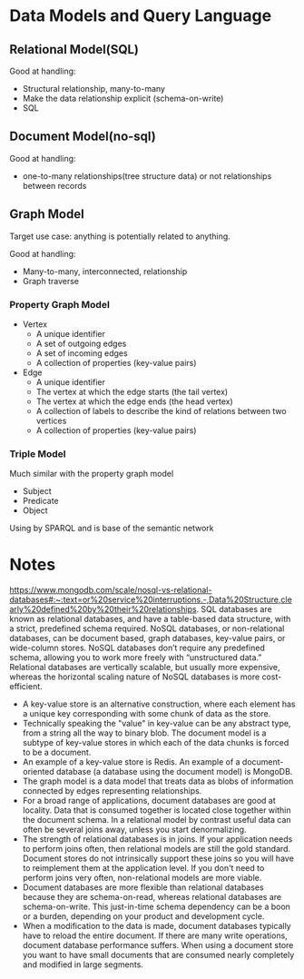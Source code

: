 # Data Models and Query Language

## Relational Model(SQL)

Good at handling:

* Structural relationship,  many-to-many
* Make the data relationship explicit (schema-on-write)
* SQL


## Document Model(no-sql)
Good at handling:

* one-to-many relationships(tree structure data) or not relationships between records

## Graph Model

Target use case: anything is potentially related to anything.

Good at handling:

* Many-to-many, interconnected, relationship
* Graph traverse

### Property Graph Model

* Vertex
  * A unique identifier
  * A set of outgoing edges
  * A set of incoming edges
  * A collection of properties (key-value pairs)
* Edge
  * A unique identifier
  * The vertex at which the edge starts (the tail vertex)
  * The vertex at which the edge ends (the head vertex)
  * A collection of labels to describe the kind of relations between two vertices
  * A collection of properties (key-value pairs)

### Triple Model

Much similar with the property graph model

* Subject
* Predicate
* Object

Using by SPARQL and is base of the semantic network


# Notes
https://www.mongodb.com/scale/nosql-vs-relational-databases#:~:text=or%20service%20interruptions.-,Data%20Structure,clearly%20defined%20by%20their%20relationships.
SQL databases are known as relational databases, and have a table-based data structure, with a strict, predefined schema required. NoSQL databases, or non-relational databases, can be document based, graph databases, key-value pairs, or wide-column stores. NoSQL databases don’t require any predefined schema, allowing you to work more freely with “unstructured data.” Relational databases are vertically scalable, but usually more expensive, whereas the horizontal scaling nature of NoSQL databases is more cost-efficient.
 
- A key-value store is an alternative construction, where each element has a unique key corresponding with some chunk of data as the store.
- Technically speaking the "value" in key-value can be any abstract type, from a string all the way to binary blob. The document model is a subtype of key-value stores in which each of the data chunks is forced to be a document.
- An example of a key-value store is Redis. An example of a document-oriented database (a database using the document model) is MongoDB.
- The graph model is a data model that treats data as blobs of information connected by edges representing relationships.
- For a broad range of applications, document databases are good at locality. Data that is consumed together is located close together within the document schema. In a relational model by contrast useful data can often be several joins away, unless you start denormalizing.
- The strength of relational databases is in joins. If your application needs to perform joins often, then relational models are still the gold standard. Document stores do not intrinsically support these joins so you will have to reimplement them at the application level. If you don't need to perform joins very often, non-relational models are more viable.
- Document databases are more flexible than relational databases because they are schema-on-read, whereas relational databases are schema-on-write. This just-in-time schema dependency can be a boon or a burden, depending on your product and development cycle.
- When a modification to the data is made, document databases typically have to reload the entire document. If there are many write operations, document database performance suffers. When using a document store you want to have small documents that are consumed nearly completely and modified in large segments.
